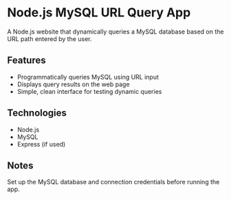 # Node.js MySQL URL Query App

A Node.js website that dynamically queries a MySQL database based on the URL path entered by the user.

## Features
- Programmatically queries MySQL using URL input
- Displays query results on the web page
- Simple, clean interface for testing dynamic queries

## Technologies
- Node.js
- MySQL
- Express (if used)

## Notes
Set up the MySQL database and connection credentials before running the app.
